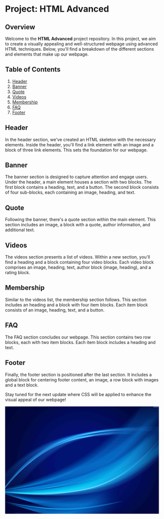 # Project: HTML Advanced

## Overview

Welcome to the **HTML Advanced** project repository. In this project, we aim to create a visually appealing and well-structured webpage using advanced HTML techniques. Below, you'll find a breakdown of the different sections and elements that make up our webpage.

## Table of Contents

1. [Header](#header)
2. [Banner](#banner)
3. [Quote](#quote)
4. [Videos](#videos)
5. [Membership](#membership)
6. [FAQ](#faq)
7. [Footer](#footer)

## Header

In the header section, we've created an HTML skeleton with the necessary elements. Inside the header, you'll find a link element with an image and a block of three link elements. This sets the foundation for our webpage.


## Banner

The banner section is designed to capture attention and engage users. Under the header, a main element houses a section with two blocks. The first block contains a heading, text, and a button. The second block consists of four sub-blocks, each containing an image, heading, and text.



## Quote

Following the banner, there's a quote section within the main element. This section includes an image, a block with a quote, author information, and additional text.



## Videos

The videos section presents a list of videos. Within a new section, you'll find a heading and a block containing four video blocks. Each video block comprises an image, heading, text, author block (image, heading), and a rating block.



## Membership

Similar to the videos list, the membership section follows. This section includes an heading and a block with four item blocks. Each item block consists of an image, heading, text, and a button.


## FAQ

The FAQ section concludes our webpage. This section contains two row blocks, each with two item blocks. Each item block includes a heading and text.


## Footer

Finally, the footer section is positioned after the last section. It includes a global block for centering footer content, an image, a row block with images and a text block.



Stay tuned for the next update where CSS will be applied to enhance the visual appeal of our webpage!


![Image](./Readme.jpg)